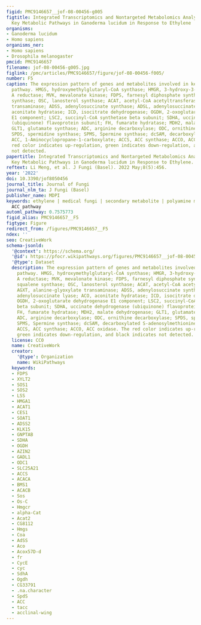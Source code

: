 ```yaml
---
figid: PMC9146657__jof-08-00456-g005
figtitle: Integrated Transcriptomics and Nontargeted Metabolomics Analysis Reveal
  Key Metabolic Pathways in Ganoderma lucidum in Response to Ethylene
organisms:
- Ganoderma lucidum
- Homo sapiens
organisms_ner:
- Homo sapiens
- Drosophila melanogaster
pmcid: PMC9146657
filename: jof-08-00456-g005.jpg
figlink: /pmc/articles/PMC9146657/figure/jof-08-00456-f005/
number: F5
caption: The expression pattern of genes and metabolites involved in key metabolism
  pathway. HMGS, hydroxymethylglutaryl-CoA synthase; HMGR, 3-hydroxy-3-methylglutaryl-coenzyme
  A reductase; MVK, mevalonate kinase; FDPS, farnesyl diphosphate synthase; SQS, squalene
  synthase; OSC, lanosterol synthase; ACAT, acetyl-CoA acetyltransferase; AGXT, alanine-glyoxylate
  transaminase; ADSS, adenylosuccinate synthase; ADSL, adenylosuccinate lyase; ACO,
  aconitate hydratase; ICD, isocitrate dehydrogenase; OGDH, 2-oxoglutarate dehydrogenase
  E1 component; LSC2, succinyl-CoA synthetase beta subunit; SDHA, uccinate dehydrogenase
  (ubiquinone) flavoprotein subunit; FH, fumarate hydratase; MDH2, malate dehydrogenase;
  GLT1, glutamate synthase; ADC, arginine decarboxylase; ODC, ornithine decarboxylase;
  SPDS, spermidine synthase; SPMS, Spermine synthase; dcSAM, decarboxylated S-adenosylmethionine;
  ACC, 1-Aminocyclopropane-1-carboxylate; ACCS, ACC synthase; ACCO, ACC oxidase. The
  red color indicates up-regulation, green indicates down-regulation, and black indicates
  not detected.
papertitle: Integrated Transcriptomics and Nontargeted Metabolomics Analysis Reveal
  Key Metabolic Pathways in Ganoderma lucidum in Response to Ethylene.
reftext: Li Meng, et al. J Fungi (Basel). 2022 May;8(5):456.
year: '2022'
doi: 10.3390/jof8050456
journal_title: Journal of Fungi
journal_nlm_ta: J Fungi (Basel)
publisher_name: MDPI
keywords: ethylene | medical fungi | secondary metabolite | polyamine metabolism |
  ACC pathway
automl_pathway: 0.7575773
figid_alias: PMC9146657__F5
figtype: Figure
redirect_from: /figures/PMC9146657__F5
ndex: ''
seo: CreativeWork
schema-jsonld:
  '@context': https://schema.org/
  '@id': https://pfocr.wikipathways.org/figures/PMC9146657__jof-08-00456-g005.html
  '@type': Dataset
  description: The expression pattern of genes and metabolites involved in key metabolism
    pathway. HMGS, hydroxymethylglutaryl-CoA synthase; HMGR, 3-hydroxy-3-methylglutaryl-coenzyme
    A reductase; MVK, mevalonate kinase; FDPS, farnesyl diphosphate synthase; SQS,
    squalene synthase; OSC, lanosterol synthase; ACAT, acetyl-CoA acetyltransferase;
    AGXT, alanine-glyoxylate transaminase; ADSS, adenylosuccinate synthase; ADSL,
    adenylosuccinate lyase; ACO, aconitate hydratase; ICD, isocitrate dehydrogenase;
    OGDH, 2-oxoglutarate dehydrogenase E1 component; LSC2, succinyl-CoA synthetase
    beta subunit; SDHA, uccinate dehydrogenase (ubiquinone) flavoprotein subunit;
    FH, fumarate hydratase; MDH2, malate dehydrogenase; GLT1, glutamate synthase;
    ADC, arginine decarboxylase; ODC, ornithine decarboxylase; SPDS, spermidine synthase;
    SPMS, Spermine synthase; dcSAM, decarboxylated S-adenosylmethionine; ACC, 1-Aminocyclopropane-1-carboxylate;
    ACCS, ACC synthase; ACCO, ACC oxidase. The red color indicates up-regulation,
    green indicates down-regulation, and black indicates not detected.
  license: CC0
  name: CreativeWork
  creator:
    '@type': Organization
    name: WikiPathways
  keywords:
  - FDPS
  - XYLT2
  - SOS1
  - SOS2
  - LSS
  - HMGA1
  - ACAT1
  - CES1
  - SOAT1
  - ADSS2
  - KLK15
  - GNPTAB
  - SDHA
  - OGDH
  - AZIN2
  - GADL1
  - ODC1
  - SLC25A21
  - ACCS
  - ACACA
  - BMS1
  - ACACB
  - Sos
  - Os-C
  - Hmgcr
  - alpha-Cat
  - Acat2
  - CG8112
  - Hmgs
  - Coa
  - AdSS
  - Aco
  - Acox57D-d
  - fr
  - CycE
  - cyc
  - SdhA
  - Ogdh
  - CG33791
  - .na.character
  - SpdS
  - ACC
  - tacc
  - acclinal-wing
---
```

